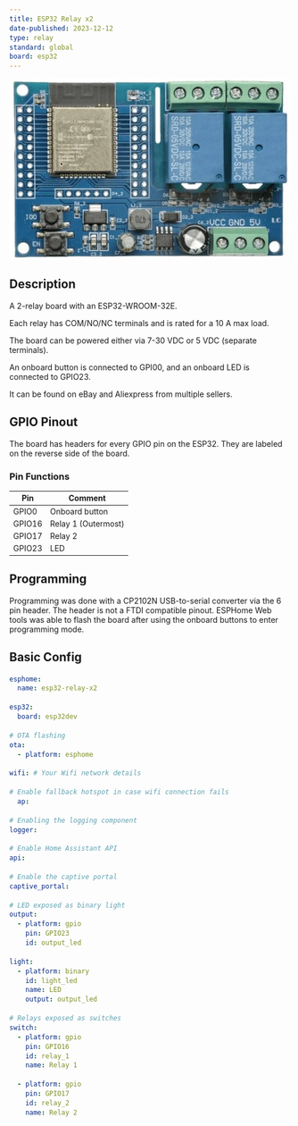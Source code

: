 ```yaml
---
title: ESP32 Relay x2
date-published: 2023-12-12
type: relay
standard: global
board: esp32
---
```


![Product](image.jpg "Product Image")

## Description

A 2-relay board with an ESP32-WROOM-32E.

Each relay has COM/NO/NC terminals and is rated for a 10 A max load.

The board can be powered either via 7-30 VDC or 5 VDC (separate terminals).

An onboard button is connected to GPI00, and an onboard LED is connected to GPIO23.

It can be found on eBay and Aliexpress from multiple sellers.

## GPIO Pinout

The board has headers for every GPIO pin on the ESP32. They are labeled on the reverse side of the board.

### Pin Functions

| Pin    | Comment              |
| ------ | -------------------- |
| GPIO0  | Onboard button       |
| GPIO16 | Relay 1 (Outermost)  |
| GPIO17 | Relay 2              |
| GPIO23 | LED                  |

## Programming

Programming was done with a CP2102N USB-to-serial converter via the 6 pin header. The header is not a FTDI compatible pinout. ESPHome Web tools was able to flash the board after using the onboard buttons to enter programming mode.

## Basic Config

```yaml
esphome:
  name: esp32-relay-x2

esp32:
  board: esp32dev
    
# OTA flashing
ota:
  - platform: esphome

wifi: # Your Wifi network details
  
# Enable fallback hotspot in case wifi connection fails  
  ap:

# Enabling the logging component
logger:

# Enable Home Assistant API
api:

# Enable the captive portal
captive_portal:

# LED exposed as binary light
output:
  - platform: gpio
    pin: GPIO23
    id: output_led

light:
  - platform: binary
    id: light_led
    name: LED
    output: output_led

# Relays exposed as switches
switch:
  - platform: gpio
    pin: GPIO16
    id: relay_1
    name: Relay 1

  - platform: gpio
    pin: GPIO17
    id: relay_2
    name: Relay 2
```
